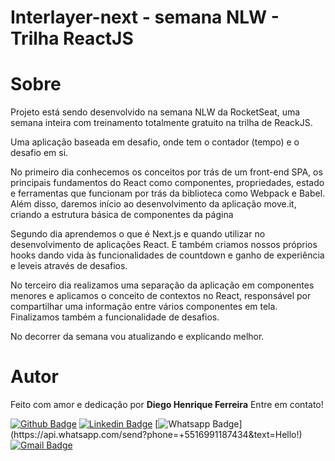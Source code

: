 # Interlayer-next - semana NLW - Trilha ReactJS

# Sobre
Projeto está sendo desenvolvido na semana NLW da RocketSeat, uma semana inteira com treinamento totalmente gratuito na trilha de ReackJS.

Uma aplicação baseada em desafio, onde tem o contador (tempo) e o desafio em si.

No primeiro dia conhecemos os conceitos por trás de um front-end SPA, os principais fundamentos do React como componentes, propriedades, estado e ferramentas que funcionam por trás da biblioteca como Webpack e Babel. Além disso, daremos início ao desenvolvimento da aplicação move.it, criando a estrutura básica de componentes da página

Segundo dia aprendemos o que é Next.js e quando utilizar no desenvolvimento de aplicações React. E também criamos nossos próprios hooks dando vida às funcionalidades de countdown e ganho de experiência e leveis através de desafios.

No terceiro dia realizamos uma separação da aplicação em componentes menores e aplicamos o conceito de contextos no React, responsável por compartilhar uma informação entre vários componentes em tela. Finalizamos também a funcionalidade de desafios.


No decorrer da semana vou atualizando e explicando melhor.

# Autor
Feito com amor e dedicação por **Diego Henrique Ferreira** Entre em contato!

[![Github Badge](https://img.shields.io/badge/-Github-000?style=flat-square&logo=Github&logoColor=white&link=link_do_seu_perfil_no_github)](https://github.com/diegohfcelestino)
[![Linkedin Badge](https://img.shields.io/badge/-LinkedIn-blue?style=flat-square&logo=Linkedin&logoColor=white&link=https://www.linkedin.com/in/diego-ferreira-34b6348b/)](https://www.linkedin.com/in/diego-ferreira-34b6348b/)
[![Whatsapp Badge](https://img.shields.io/badge/-Whatsapp-4CA143?style=flat-square&labelColor=4CA143&logo=whatsapp&logoColor=white&link=https://api.whatsapp.com/send?phone=+5516991187434&text=Hello!)](https://api.whatsapp.com/send?phone=+5516991187434&text=Hello!)
[![Gmail Badge](https://img.shields.io/badge/-Gmail-c14438?style=flat-square&logo=Gmail&logoColor=white&link=mailto:diegohfcelestino@gmail.com)](mailto:diegohfcelestino@gmail.com)
